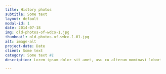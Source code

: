 ```yaml
---
title: History photos
subtitle: Some text
layout: default
modal-id: 1
date: 2014-07-18
img: old-photos-of-wdco-1.jpg
thumbnail: old-photos-of-wdco-1-01.jpg
alt: image-alt
project-date: Date
client: Some text
category: Some text #1
description: Lorem ipsum dolor sit amet, usu cu alterum nominavi lobortis. At duo novum diceret. Tantas apeirian vix et, usu sanctus postulant inciderint ut, populo diceret necessitatibus in vim. Cu eum dicam feugiat noluisse.

---
```

